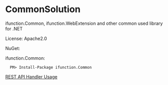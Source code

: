 # CommonSolution
ifunction.Common, ifunction.WebExtension and other common used library for .NET

License: Apache2.0

NuGet: 

ifunction.Common: 
```
  PM> Install-Package ifunction.Common
```


[REST API Handler Usage](https://github.com/rynnwang/CommonSolution/wiki/How-to-use-REST-API-handler/) 
